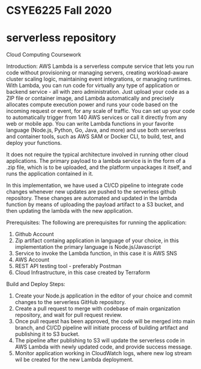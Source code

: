 # CSYE6225 Fall 2020
# serverless repository

Cloud Computing Coursework

Introduction:
AWS Lambda is a serverless compute service that lets you run code without provisioning or managing servers, creating workload-aware cluster scaling logic, maintaining event integrations, or managing runtimes. With Lambda, you can run code for virtually any type of application or backend service - all with zero administration. Just upload your code as a ZIP file or container image, and Lambda automatically and precisely allocates compute execution power and runs your code based on the incoming request or event, for any scale of traffic. You can set up your code to automatically trigger from 140 AWS services or call it directly from any web or mobile app. You can write Lambda functions in your favorite language (Node.js, Python, Go, Java, and more) and use both serverless and container tools, such as AWS SAM or Docker CLI, to build, test, and deploy your functions.

It does not require the typical architecture involved in running other cloud applications. The primary payload to a lambda service is in the form of a .zip file, which is to be uploaded, and the platform unpackages it itself, and runs the application contained in it.

In this implementation, we have used a CI/CD pipeline to integrate code changes whenever new updates are pushed to the serverless github repository. These changes are automated and updated in the lambda function by means of uploading the payload artifact to a S3 bucket, and then updating the lambda with the new application.

Prerequisites:
The following are prerequisites for running the application:
1. Github Account
2. Zip artifact containg application in language of your choice, in this implementation the primary language is Node.js/Javascript
3. Service to invoke the Lambda function, in this case it is AWS SNS
4. AWS Account
5. REST API testing tool - preferably Postman
6. Cloud Infrastructure, in this case created by Terraform

Build and Deploy Steps:
1. Create your Node.js application in the editor of your choice and commit changes to the serverless GitHub repository.
2. Create a pull request to merge with codebase of main organization repository, and wait for pull request review.
3. Once pull request has been approved, the code will be merged into main branch, and CI/CD pipeline will initiate process of building artifact and publishing it to S3 bucket.
4. The pipeline after publishing to S3 will update the serverless code in AWS Lambda with newly updated code, and provide success message.
5. Monitor application working in CloudWatch logs, where new log stream wil be created for the new Lambda deployment.